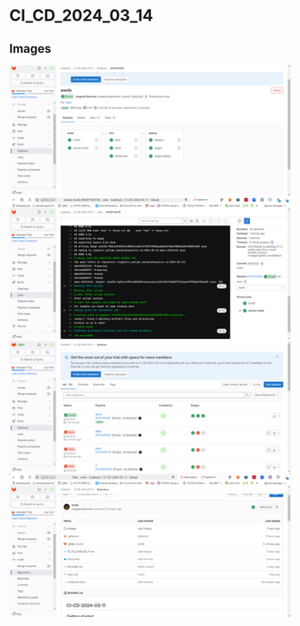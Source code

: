 # CI_CD_2024_03_14

## Images

![images/](img/2024-03-14_22-55-13.png)
![images/](img/2024-03-14_22-55-51.png)
![images/](img/2024-03-14_22-56-25.png)
![images/](img/2024-03-14_22-57-17.png)
